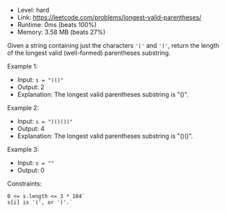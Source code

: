 - Level: hard
- Link: https://leetcode.com/problems/longest-valid-parentheses/
- Runtime: 0ms (beats 100%)
- Memory: 3.58 MB (beats 27%)


Given a string containing just the characters `'('` and `')'`, return the length of the longest valid (well-formed) parentheses substring.

Example 1:
- Input: `s = "(()"`
- Output: 2
- Explanation: The longest valid parentheses substring is "()".

Example 2:
- Input: `s = ")()())"`
- Output: 4
- Explanation: The longest valid parentheses substring is "()()".

Example 3:
- Input: `s = ""`
- Output: 0



Constraints:

    0 <= s.length <= 3 * 104`
    s[i] is '(', or ')'.`


